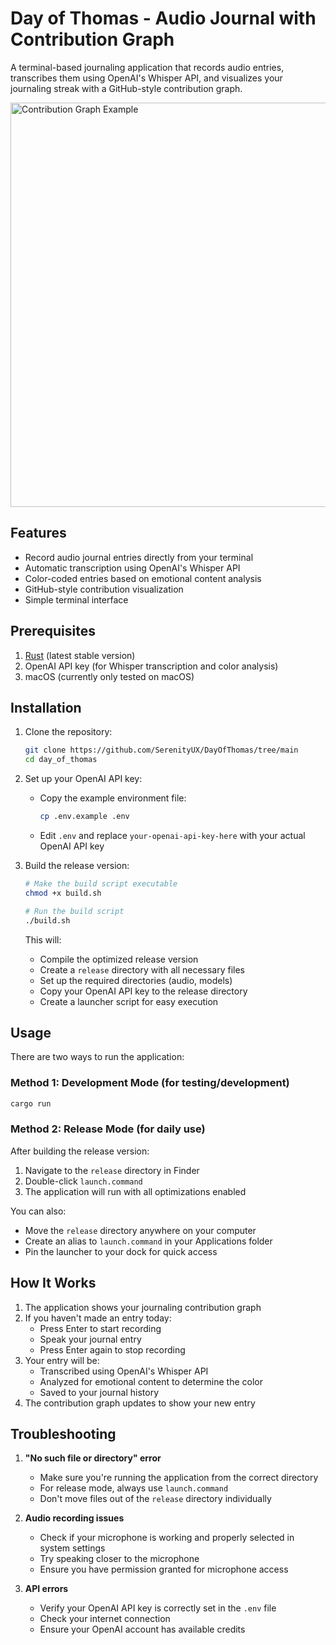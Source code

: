 # Day of Thomas - Audio Journal with Contribution Graph

A terminal-based journaling application that records audio entries, transcribes them using OpenAI's Whisper API, and visualizes your journaling streak with a GitHub-style contribution graph.

<img width="647" alt="Contribution Graph Example" src="https://github.com/user-attachments/assets/5d0b593a-4ca8-4e83-b5c6-abbe47363f12" />

## Features

- Record audio journal entries directly from your terminal
- Automatic transcription using OpenAI's Whisper API
- Color-coded entries based on emotional content analysis
- GitHub-style contribution visualization
- Simple terminal interface

## Prerequisites

1. [Rust](https://www.rust-lang.org/tools/install) (latest stable version)
2. OpenAI API key (for Whisper transcription and color analysis)
3. macOS (currently only tested on macOS)

## Installation

1. Clone the repository:
   ```bash
   git clone https://github.com/SerenityUX/DayOfThomas/tree/main
   cd day_of_thomas
   ```

2. Set up your OpenAI API key:
   - Copy the example environment file:
     ```bash
     cp .env.example .env
     ```
   - Edit `.env` and replace `your-openai-api-key-here` with your actual OpenAI API key

3. Build the release version:
   ```bash
   # Make the build script executable
   chmod +x build.sh
   
   # Run the build script
   ./build.sh
   ```
   This will:
   - Compile the optimized release version
   - Create a `release` directory with all necessary files
   - Set up the required directories (audio, models)
   - Copy your OpenAI API key to the release directory
   - Create a launcher script for easy execution

## Usage

There are two ways to run the application:

### Method 1: Development Mode (for testing/development)
```bash
cargo run
```

### Method 2: Release Mode (for daily use)
After building the release version:
1. Navigate to the `release` directory in Finder
2. Double-click `launch.command`
3. The application will run with all optimizations enabled

You can also:
- Move the `release` directory anywhere on your computer
- Create an alias to `launch.command` in your Applications folder
- Pin the launcher to your dock for quick access

## How It Works

1. The application shows your journaling contribution graph
2. If you haven't made an entry today:
   - Press Enter to start recording
   - Speak your journal entry
   - Press Enter again to stop recording
3. Your entry will be:
   - Transcribed using OpenAI's Whisper API
   - Analyzed for emotional content to determine the color
   - Saved to your journal history
4. The contribution graph updates to show your new entry

## Troubleshooting

1. **"No such file or directory" error**
   - Make sure you're running the application from the correct directory
   - For release mode, always use `launch.command`
   - Don't move files out of the `release` directory individually

2. **Audio recording issues**
   - Check if your microphone is working and properly selected in system settings
   - Try speaking closer to the microphone
   - Ensure you have permission granted for microphone access

3. **API errors**
   - Verify your OpenAI API key is correctly set in the `.env` file
   - Check your internet connection
   - Ensure your OpenAI account has available credits

